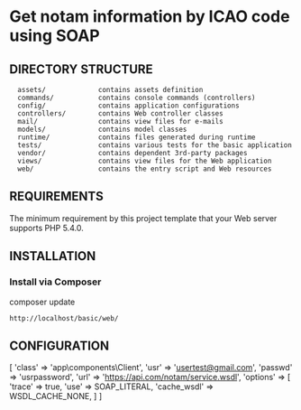 Get notam information by ICAO code using SOAP
============================

DIRECTORY STRUCTURE
-------------------

      assets/             contains assets definition
      commands/           contains console commands (controllers)
      config/             contains application configurations
      controllers/        contains Web controller classes
      mail/               contains view files for e-mails
      models/             contains model classes
      runtime/            contains files generated during runtime
      tests/              contains various tests for the basic application
      vendor/             contains dependent 3rd-party packages
      views/              contains view files for the Web application
      web/                contains the entry script and Web resources



REQUIREMENTS
------------

The minimum requirement by this project template that your Web server supports PHP 5.4.0.


INSTALLATION
------------

### Install via Composer
composer update

~~~
http://localhost/basic/web/
~~~


CONFIGURATION
-------------

[
  'class' => 'app\components\Client',
  'usr' => 'usertest@gmail.com',
  'passwd' => 'usrpassword',
  'url' => 'https://api.com/notam/service.wsdl',
  'options' => [
      'trace' => true,
      'use' => SOAP_LITERAL,
      'cache_wsdl' => WSDL_CACHE_NONE,
  ]
]
